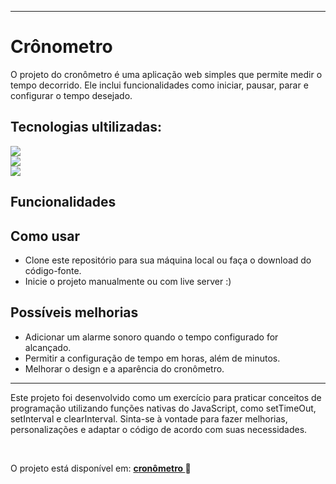 <hr>

<div>
 
 <h1> Crônometro </h1>
 
  O projeto do cronômetro é uma aplicação web simples que permite medir o tempo decorrido. Ele inclui funcionalidades como iniciar, pausar, parar e configurar o tempo desejado.
 
 <h2>Tecnologias ultilizadas:</h2>
 
 <div>
    <img src=https://img.shields.io/badge/HTML5-E34F26?style=for-the-badge&logo=html5&logoColor=white>
 </div>
  <div>
    <img src="https://img.shields.io/badge/CSS3-1572B6?style=for-the-badge&logo=css3&logoColor=white">
 </div>
  <div>
   <img style="block" src="https://img.shields.io/badge/JavaScript-F7DF1E?style=for-the-badge&logo=javascript&logoColor=black">
 </div>

 <h2>Funcionalidades</h2>
 
 <h2>Como usar</h2>
  
 - Clone este repositório para sua máquina local ou faça o download do código-fonte.
 - Inicie o projeto manualmente ou com live server :)
 
 <h2>Possíveis melhorias</h2>
  
 - Adicionar um alarme sonoro quando o tempo configurado for alcançado.
 - Permitir a configuração de tempo em horas, além de minutos.
 - Melhorar o design e a aparência do cronômetro.

 <hr>
 
  Este projeto foi desenvolvido como um exercício para praticar conceitos de programação utilizando funções nativas do JavaScript, como setTimeOut, setInterval e clearInterval. Sinta-se à vontade para fazer melhorias, personalizações e adaptar o código de acordo com suas necessidades.

 <br>
 
 O projeto está disponível em:  <strong> <a href="https://eduardonunespp.github.io/project-cronometro/"> cronômetro </a></strong> 
🚀
 
</div>

